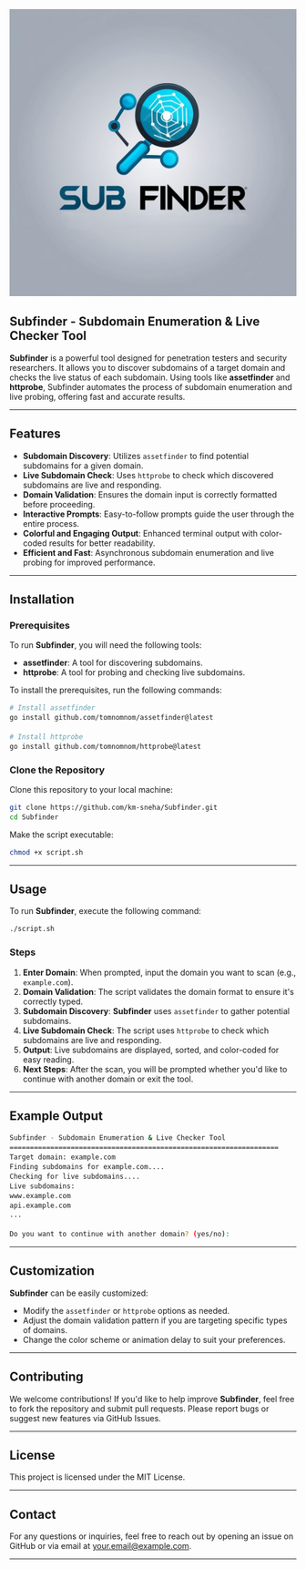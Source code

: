 <!-- Image from repository -->
<img src=email.jpg width="1000px"><br>
## **Subfinder - Subdomain Enumeration & Live Checker Tool**

**Subfinder** is a powerful tool designed for penetration testers and security researchers. It allows you to discover subdomains of a target domain and checks the live status of each subdomain. Using tools like **assetfinder** and **httprobe**, Subfinder automates the process of subdomain enumeration and live probing, offering fast and accurate results.

---

## **Features**

- **Subdomain Discovery**: Utilizes `assetfinder` to find potential subdomains for a given domain.
- **Live Subdomain Check**: Uses `httprobe` to check which discovered subdomains are live and responding.
- **Domain Validation**: Ensures the domain input is correctly formatted before proceeding.
- **Interactive Prompts**: Easy-to-follow prompts guide the user through the entire process.
- **Colorful and Engaging Output**: Enhanced terminal output with color-coded results for better readability.
- **Efficient and Fast**: Asynchronous subdomain enumeration and live probing for improved performance.

---

## **Installation**

### Prerequisites

To run **Subfinder**, you will need the following tools:

- **assetfinder**: A tool for discovering subdomains.
- **httprobe**: A tool for probing and checking live subdomains.

To install the prerequisites, run the following commands:

```bash
# Install assetfinder
go install github.com/tomnomnom/assetfinder@latest

# Install httprobe
go install github.com/tomnomnom/httprobe@latest
```

### Clone the Repository

Clone this repository to your local machine:

```bash
git clone https://github.com/km-sneha/Subfinder.git
cd Subfinder
```

Make the script executable:

```bash
chmod +x script.sh
```

---

## **Usage**

To run **Subfinder**, execute the following command:

```bash
./script.sh
```

### **Steps**

1. **Enter Domain**: When prompted, input the domain you want to scan (e.g., `example.com`).
2. **Domain Validation**: The script validates the domain format to ensure it's correctly typed.
3. **Subdomain Discovery**: **Subfinder** uses `assetfinder` to gather potential subdomains.
4. **Live Subdomain Check**: The script uses `httprobe` to check which subdomains are live and responding.
5. **Output**: Live subdomains are displayed, sorted, and color-coded for easy reading.
6. **Next Steps**: After the scan, you will be prompted whether you'd like to continue with another domain or exit the tool.

---

## **Example Output**

```bash
Subfinder - Subdomain Enumeration & Live Checker Tool
==================================================================
Target domain: example.com
Finding subdomains for example.com....
Checking for live subdomains....
Live subdomains:
www.example.com
api.example.com
...

Do you want to continue with another domain? (yes/no):
```

---

## **Customization**

**Subfinder** can be easily customized:

- Modify the `assetfinder` or `httprobe` options as needed.
- Adjust the domain validation pattern if you are targeting specific types of domains.
- Change the color scheme or animation delay to suit your preferences.

---

## **Contributing**

We welcome contributions! If you'd like to help improve **Subfinder**, feel free to fork the repository and submit pull requests. Please report bugs or suggest new features via GitHub Issues.

---

## **License**

This project is licensed under the MIT License.

---

## **Contact**

For any questions or inquiries, feel free to reach out by opening an issue on GitHub or via email at [your.email@example.com](mailto:your.email@example.com).

---
